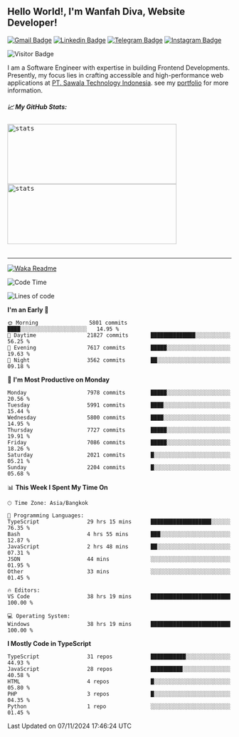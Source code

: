 ## Hello World!, I'm Wanfah Diva, Website Developer!

[![Gmail Badge](https://img.shields.io/badge/-Gmail-white?style=plastic&logo=Gmail&link=mailto:aditputrafirmansyah@gmail.com)](mailto:wanfahdivaa@gmail.com)
[![Linkedin Badge](https://img.shields.io/badge/-LinkedIn-blue?style=plastic&logo=Linkedin&link=https://www.linkedin.com/in/aditputrafirmansyah/)](https://www.linkedin.com/in/wanfahdiva/)
[![Telegram Badge](https://img.shields.io/badge/-Telegram-blue?style=plastic&logo=telegram&link=https://t.me/Adithya_13)](https://t.me/wanfahdiva)
[![Instagram Badge](https://img.shields.io/badge/-Instagram-white?style=plastic&logo=instagram&link=https://www.instagram.com/adithya_firmansyahputra/)](https://www.instagram.com/wnfhdva/)

![Visitor Badge](https://visitor-badge.laobi.icu/badge?page_id=wanfahdiva.wanfahdiva)

<p>
I am a Software Engineer with expertise in building Frontend Developments.
Presently, my focus lies in crafting accessible and high-performance web applications at  <a href="https://sawala/tech" target="_blank">PT. Sawala Technology Indonesia</a>. see my <a href="http://wanfahdiva-com.vercel.app/" target="_blank">portfolio</a> for more information.
</p>

<h5 align="left">
  
📈 **My GitHub Stats:**

</h5>

<div align="left">
<kbd>
    <img height="135em" width="380em" alt="stats" src="https://github-readme-streak-stats.herokuapp.com?user=wanfahdiva&theme=tokyonight_duo&hide_border=true&dates=27DDC9" />
</kbd>
<kbd>
    <img height="135em" width="380em" alt="stats" src="https://github-readme-activity-graph.vercel.app/graph?username=wanfahdiva&theme=react&hide_title=true"></kbd>
</div>

<br />

---

[![Waka Readme](https://github.com/wanfahdiva/wanfahdiva/actions/workflows/waka.yml/badge.svg)](https://github.com/wanfahdiva/wanfahdiva/actions/workflows/waka.yml)

<!--START_SECTION:waka-->
![Code Time](http://img.shields.io/badge/Code%20Time-1%2C380%20hrs%2026%20mins-blue)

![Lines of code](https://img.shields.io/badge/From%20Hello%20World%20I%27ve%20Written-21.2%20million%20lines%20of%20code-blue)

**I'm an Early 🐤** 

```text
🌞 Morning                5801 commits        ████░░░░░░░░░░░░░░░░░░░░░   14.95 % 
🌆 Daytime                21827 commits       ██████████████░░░░░░░░░░░   56.25 % 
🌃 Evening                7617 commits        █████░░░░░░░░░░░░░░░░░░░░   19.63 % 
🌙 Night                  3562 commits        ██░░░░░░░░░░░░░░░░░░░░░░░   09.18 % 
```
📅 **I'm Most Productive on Monday** 

```text
Monday                   7978 commits        █████░░░░░░░░░░░░░░░░░░░░   20.56 % 
Tuesday                  5991 commits        ████░░░░░░░░░░░░░░░░░░░░░   15.44 % 
Wednesday                5800 commits        ████░░░░░░░░░░░░░░░░░░░░░   14.95 % 
Thursday                 7727 commits        █████░░░░░░░░░░░░░░░░░░░░   19.91 % 
Friday                   7086 commits        █████░░░░░░░░░░░░░░░░░░░░   18.26 % 
Saturday                 2021 commits        █░░░░░░░░░░░░░░░░░░░░░░░░   05.21 % 
Sunday                   2204 commits        █░░░░░░░░░░░░░░░░░░░░░░░░   05.68 % 
```


📊 **This Week I Spent My Time On** 

```text
🕑︎ Time Zone: Asia/Bangkok

💬 Programming Languages: 
TypeScript               29 hrs 15 mins      ███████████████████░░░░░░   76.35 % 
Bash                     4 hrs 55 mins       ███░░░░░░░░░░░░░░░░░░░░░░   12.87 % 
JavaScript               2 hrs 48 mins       ██░░░░░░░░░░░░░░░░░░░░░░░   07.31 % 
JSON                     44 mins             ░░░░░░░░░░░░░░░░░░░░░░░░░   01.95 % 
Other                    33 mins             ░░░░░░░░░░░░░░░░░░░░░░░░░   01.45 % 

🔥 Editors: 
VS Code                  38 hrs 19 mins      █████████████████████████   100.00 % 

💻 Operating System: 
Windows                  38 hrs 19 mins      █████████████████████████   100.00 % 
```

**I Mostly Code in TypeScript** 

```text
TypeScript               31 repos            ███████████░░░░░░░░░░░░░░   44.93 % 
JavaScript               28 repos            ██████████░░░░░░░░░░░░░░░   40.58 % 
HTML                     4 repos             █░░░░░░░░░░░░░░░░░░░░░░░░   05.80 % 
PHP                      3 repos             █░░░░░░░░░░░░░░░░░░░░░░░░   04.35 % 
Python                   1 repo              ░░░░░░░░░░░░░░░░░░░░░░░░░   01.45 % 
```




 Last Updated on 07/11/2024 17:46:24 UTC
<!--END_SECTION:waka-->
